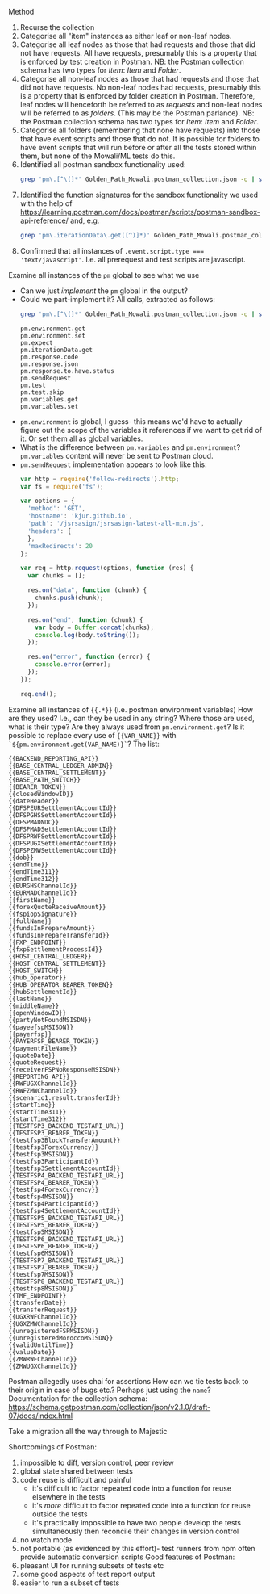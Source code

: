 
Method
1. Recurse the collection
2. Categorise all "item" instances as either leaf or non-leaf nodes.
3. Categorise all leaf nodes as those that had requests and those that did not have requests. All
   have requests, presumably this is a property that is enforced by test creation in Postman.
   NB: the Postman collection schema has two types for _Item_: _Item_ and _Folder_.
4. Categorise all non-leaf nodes as those that had requests and those that did not have requests.
   No non-leaf nodes had requests, presumably this is a property that is enforced by folder
   creation in Postman. Therefore, leaf nodes will henceforth be referred to as _requests_ and
   non-leaf nodes will be referred to as _folders_. (This may be the Postman parlance).
   NB: the Postman collection schema has two types for _Item_: _Item_ and _Folder_.
5. Categorise all folders (remembering that none have requests) into those that have event scripts
   and those that do not. It is possible for folders to have event scripts that will run before or
   after all the tests stored within them, but none of the Mowali/ML tests do this.
6. Identified all postman sandbox functionality used:
    ```sh
    grep 'pm\.[^\(]*' Golden_Path_Mowali.postman_collection.json -o | sort | uniq > pm.js
    ```
7. Identified the function signatures for the sandbox functionality we used with the help of
    https://learning.postman.com/docs/postman/scripts/postman-sandbox-api-reference/
    and, e.g.
    ```sh
    grep 'pm\.iterationData\.get([^)]*)' Golden_Path_Mowali.postman_collection.json -o | sort | uniq > pm.iterationData.get
    ```
8. Confirmed that all instances of `.event.script.type === 'text/javascript'`. I.e. all prerequest
   and test scripts are javascript.

Examine all instances of the `pm` global to see what we use
- Can we just _implement_ the `pm` global in the output?
- Could we part-implement it?
    All calls, extracted as follows:
    ```sh
    grep 'pm\.[^\(]*' Golden_Path_Mowali.postman_collection.json -o | sort | uniq
    ```
    ```
    pm.environment.get
    pm.environment.set
    pm.expect
    pm.iterationData.get
    pm.response.code
    pm.response.json
    pm.response.to.have.status
    pm.sendRequest
    pm.test
    pm.test.skip
    pm.variables.get
    pm.variables.set
    ```
- `pm.environment` is global, I guess- this means we'd have to actually figure out the scope of the
  variables it references if we want to get rid of it. Or set them all as global variables.
- What is the difference between `pm.variables` and `pm.environment`? `pm.variables` content will
  never be sent to Postman cloud.
- `pm.sendRequest` implementation appears to look like this:
    ```javascript
    var http = require('follow-redirects').http;
    var fs = require('fs');

    var options = {
      'method': 'GET',
      'hostname': 'kjur.github.io',
      'path': '/jsrsasign/jsrsasign-latest-all-min.js',
      'headers': {
      },
      'maxRedirects': 20
    };

    var req = http.request(options, function (res) {
      var chunks = [];

      res.on("data", function (chunk) {
        chunks.push(chunk);
      });

      res.on("end", function (chunk) {
        var body = Buffer.concat(chunks);
        console.log(body.toString());
      });

      res.on("error", function (error) {
        console.error(error);
      });
    });

    req.end();
    ```

Examine all instances of `{{.*}}` (i.e. postman environment variables)
How are they used? I.e., can they be used in any string?
Where those are used, what is their type?
Are they always used from `pm.environment.get`?
Is it possible to replace every use of `{{VAR_NAME}}` with `` `${pm.environment.get(VAR_NAME)}` ``?
The list:
```
{{BACKEND_REPORTING_API}}
{{BASE_CENTRAL_LEDGER_ADMIN}}
{{BASE_CENTRAL_SETTLEMENT}}
{{BASE_PATH_SWITCH}}
{{BEARER_TOKEN}}
{{closedWindowID}}
{{dateHeader}}
{{DFSPEURSettlementAccountId}}
{{DFSPGHSSettlementAccountId}}
{{DFSPMADNDC}}
{{DFSPMADSettlementAccountId}}
{{DFSPRWFSettlementAccountId}}
{{DFSPUGXSettlementAccountId}}
{{DFSPZMWSettlementAccountId}}
{{dob}}
{{endTime}}
{{endTime311}}
{{endTime312}}
{{EURGHSChannelId}}
{{EURMADChannelId}}
{{firstName}}
{{forexQuoteReceiveAmount}}
{{fspiopSignature}}
{{fullName}}
{{fundsInPrepareAmount}}
{{fundsInPrepareTransferId}}
{{FXP_ENDPOINT}}
{{fxpSettlementProcessId}}
{{HOST_CENTRAL_LEDGER}}
{{HOST_CENTRAL_SETTLEMENT}}
{{HOST_SWITCH}}
{{hub_operator}}
{{HUB_OPERATOR_BEARER_TOKEN}}
{{hubSettlementId}}
{{lastName}}
{{middleName}}
{{openWindowID}}
{{partyNotFoundMSISDN}}
{{payeefspMSISDN}}
{{payerfsp}}
{{PAYERFSP_BEARER_TOKEN}}
{{paymentFileName}}
{{quoteDate}}
{{quoteRequest}}
{{receiverFSPNoResponseMSISDN}}
{{REPORTING_API}}
{{RWFUGXChannelId}}
{{RWFZMWChannelId}}
{{scenario1.result.transferId}}
{{startTime}}
{{startTime311}}
{{startTime312}}
{{TESTFSP3_BACKEND_TESTAPI_URL}}
{{TESTFSP3_BEARER_TOKEN}}
{{testfsp3BlockTransferAmount}}
{{testfsp3ForexCurrency}}
{{testfsp3MSISDN}}
{{testfsp3ParticipantId}}
{{testfsp3SettlementAccountId}}
{{TESTFSP4_BACKEND_TESTAPI_URL}}
{{TESTFSP4_BEARER_TOKEN}}
{{testfsp4ForexCurrency}}
{{testfsp4MSISDN}}
{{testfsp4ParticipantId}}
{{testfsp4SettlementAccountId}}
{{TESTFSP5_BACKEND_TESTAPI_URL}}
{{TESTFSP5_BEARER_TOKEN}}
{{testfsp5MSISDN}}
{{TESTFSP6_BACKEND_TESTAPI_URL}}
{{TESTFSP6_BEARER_TOKEN}}
{{testfsp6MSISDN}}
{{TESTFSP7_BACKEND_TESTAPI_URL}}
{{TESTFSP7_BEARER_TOKEN}}
{{testfsp7MSISDN}}
{{TESTFSP8_BACKEND_TESTAPI_URL}}
{{testfsp8MSISDN}}
{{TMF_ENDPOINT}}
{{transferDate}}
{{transferRequest}}
{{UGXRWFChannelId}}
{{UGXZMWChannelId}}
{{unregisteredFSPMSISDN}}
{{unregisteredMoroccoMSISDN}}
{{validUntilTime}}
{{valueDate}}
{{ZMWRWFChannelId}}
{{ZMWUGXChannelId}}
```

Postman allegedly uses chai for assertions
How can we tie tests back to their origin in case of bugs etc.? Perhaps just using the `name`?
Documentation for the collection schema:
    https://schema.getpostman.com/collection/json/v2.1.0/draft-07/docs/index.html

Take a migration all the way through to Majestic

Shortcomings of Postman:
1. impossible to diff, version control, peer review
2. global state shared between tests
3. code reuse is difficult and painful
    * it's difficult to factor repeated code into a function for reuse elsewhere in the tests
    * it's _more_ difficult to factor repeated code into a function for reuse outside the tests
    * it's practically impossible to have two people develop the tests simultaneously then
        reconcile their changes in version control
4. no watch mode
5. not portable (as evidenced by this effort)- test runners from npm often provide automatic
   conversion scripts
Good features of Postman:
1. pleasant UI for running subsets of tests etc
2. some good aspects of test report output
3. easier to run a subset of tests
